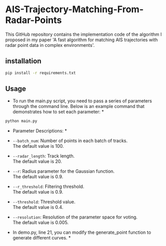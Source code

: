 # AIS-Trajectory-Matching-From-Radar-Points
This GitHub repository contains the implementation code of the algorithm I proposed in my paper 'A fast algorithm for matching AIS trajectories with radar point data in complex environments'.

## installation
``` bash
pip install -r requirements.txt
```

## Usage
* To run the main.py script, you need to pass a series of parameters through the command line. Below is an example command that demonstrates how to set each parameter: *
``` bash 
python main.py
```
* Parameter Descriptions: *
- `--batch_num`: Number of points in each batch of tracks.    
  The default value is 100.   
  
- `--radar_length`: Track length.    
  The default value is 20.  
  
- `--r`: Radius parameter for the Gaussian function.    
  The default value is 0.9.  
  
- `--r_threshold`: Filtering threshold.    
  The default value is 0.9.  
  
- `--threshold`: Threshold value.    
  The default value is 0.4.  
  
- `--resolution`: Resolution of the parameter space for voting.    
  The default value is 0.005.

* In demo.py, line 21, you can modify the generate_point function to generate different curves. *

